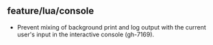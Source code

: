 ## feature/lua/console

* Prevent mixing of background print and log output with the current user's
  input in the interactive console (gh-7169).
